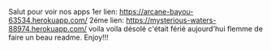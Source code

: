 Salut pour voir nos apps 1er lien: https://arcane-bayou-63534.herokuapp.com/
2éme lien: https://mysterious-waters-88974.herokuapp.com/
voila voila désolé c'était férié aujourd'hui flemme de faire un beau readme.
Enjoy!!!
